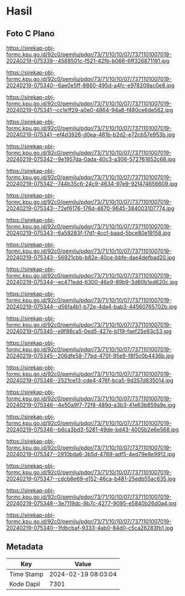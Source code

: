 # Hasil

## Foto C Plano

https://sirekap-obj-formc.kpu.go.id/92c0/pemilu/pdpr/73/71/10/10/07/7371101007019-20240219-075339--4588501c-f521-42fb-b066-6ff326871191.jpg

https://sirekap-obj-formc.kpu.go.id/92c0/pemilu/pdpr/73/71/10/10/07/7371101007019-20240219-075340--6ae0e5ff-8860-495d-a4fc-e978209ac0e8.jpg

https://sirekap-obj-formc.kpu.go.id/92c0/pemilu/pdpr/73/71/10/10/07/7371101007019-20240219-075341--cc1e1f29-a0e0-4864-94a8-f480ce6de562.jpg

https://sirekap-obj-formc.kpu.go.id/92c0/pemilu/pdpr/73/71/10/10/07/7371101007019-20240219-075341--ef4d3926-d0ea-461b-b2d2-e72cb57e953b.jpg

https://sirekap-obj-formc.kpu.go.id/92c0/pemilu/pdpr/73/71/10/10/07/7371101007019-20240219-075342--9e1957da-0ada-40c3-a306-572761652c68.jpg

https://sirekap-obj-formc.kpu.go.id/92c0/pemilu/pdpr/73/71/10/10/07/7371101007019-20240219-075342--744b35c6-24c9-4634-97e9-92f474656609.jpg

https://sirekap-obj-formc.kpu.go.id/92c0/pemilu/pdpr/73/71/10/10/07/7371101007019-20240219-075343--72ef6176-176d-4670-9645-384003107774.jpg

https://sirekap-obj-formc.kpu.go.id/92c0/pemilu/pdpr/73/71/10/10/07/7371101007019-20240219-075343--6a59283f-f7d1-4ccf-baad-5bce80e19158.jpg

https://sirekap-obj-formc.kpu.go.id/92c0/pemilu/pdpr/73/71/10/10/07/7371101007019-20240219-075343--56921cbb-b82e-40ce-bbfe-dae4defbad20.jpg

https://sirekap-obj-formc.kpu.go.id/92c0/pemilu/pdpr/73/71/10/10/07/7371101007019-20240219-075344--ec471edd-6300-46e9-89b9-3d80b1ed620c.jpg

https://sirekap-obj-formc.kpu.go.id/92c0/pemilu/pdpr/73/71/10/10/07/7371101007019-20240219-075344--d56fa4b1-b72e-4da4-bab3-44560765702b.jpg

https://sirekap-obj-formc.kpu.go.id/92c0/pemilu/pdpr/73/71/10/10/07/7371101007019-20240219-075345--e9f86ca5-0ed5-427e-b119-faef25e93c53.jpg

https://sirekap-obj-formc.kpu.go.id/92c0/pemilu/pdpr/73/71/10/10/07/7371101007019-20240219-075345--206dfe58-77bd-470f-95e9-f8f5c0b4436b.jpg

https://sirekap-obj-formc.kpu.go.id/92c0/pemilu/pdpr/73/71/10/10/07/7371101007019-20240219-075346--2521ce13-cde4-476f-bca5-9d357d835014.jpg

https://sirekap-obj-formc.kpu.go.id/92c0/pemilu/pdpr/73/71/10/10/07/7371101007019-20240219-075346--4e50a9f7-72f8-489d-a3b3-41e63b859a9e.jpg

https://sirekap-obj-formc.kpu.go.id/92c0/pemilu/pdpr/73/71/10/10/07/7371101007019-20240219-075346--b6ca3bd3-5281-49de-bd43-4005b2e6e568.jpg

https://sirekap-obj-formc.kpu.go.id/92c0/pemilu/pdpr/73/71/10/10/07/7371101007019-20240219-075347--2910bda6-3b5d-4769-adf5-4ed79e8e9912.jpg

https://sirekap-obj-formc.kpu.go.id/92c0/pemilu/pdpr/73/71/10/10/07/7371101007019-20240219-075347--cdcb8e69-e152-46ca-b481-25edb55ac635.jpg

https://sirekap-obj-formc.kpu.go.id/92c0/pemilu/pdpr/73/71/10/10/07/7371101007019-20240219-075348--3e7119dc-9b7c-4277-9095-e5840b26d0a4.jpg

https://sirekap-obj-formc.kpu.go.id/92c0/pemilu/pdpr/73/71/10/10/07/7371101007019-20240219-075340--1fdbcbaf-9333-4ab0-84d0-c5ca26283fb1.jpg


## Metadata

| Key        | Value               |
| ---------- | ------------------- |
| Time Stamp | 2024-02-19 08:03:04 |
| Kode Dapil | 7301                |



